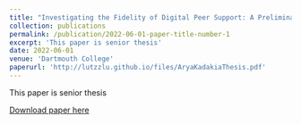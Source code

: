 ```yaml
---
title: "Investigating the Fidelity of Digital Peer Support: A Preliminary Approach Using Natural Language Processing"
collection: publications
permalink: /publication/2022-06-01-paper-title-number-1
excerpt: 'This paper is senior thesis'
date: 2022-06-01
venue: 'Dartmouth College'
paperurl: 'http://lutzzlu.github.io/files/AryaKadakiaThesis.pdf'
---
```

This paper is senior thesis

[Download paper here](http://lutzzlu.github.io/files/AryaKadakiaThesis.pdf)